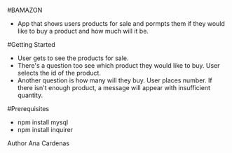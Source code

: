 #BAMAZON
* App that shows users products for sale and pormpts them if they would like to buy a product and how much will it be. 

#Getting Started
* User gets to see the products for sale. 
* There's a question too see which product they would like to buy. User selects the id of the product.
* Another question is how many will they buy. User places number. If there isn't enough product, a message will appear with insufficient quantity.

#Prerequisites
* npm install mysql
* npm install inquirer

Author
Ana Cardenas
